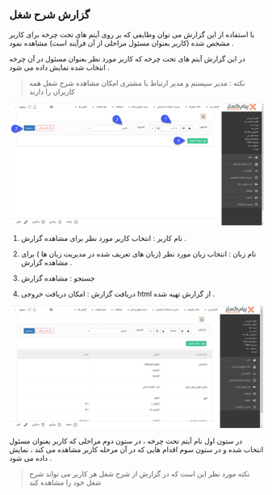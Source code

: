﻿##  گزارش شرح شغل

با استفاده از  این گزارش می  توان وظایفی که بر روی آیتم های  تحت چرخه برای کاربر مشخص شده (کاربر بعنوان مسئول مراحلی از آن فرآیند است) مشاهده  نمود .

در این گزارش  آیتم های تحت چرخه که کاربر مورد نظر بعنوان مسئول در آن چرخه  انتخاب شده نمایش داده می شود .

> نکته : مدیر سیستم و مدیر ارتباط با مشتری  امکان مشاهده شرح شغل همه کاربران را دارند

![](Userbase2.png)

1. نام کاربر :  انتخاب کاربر مورد نظر برای مشاهده گزارش .

2. نام زبان :  انتخاب زبان مورد نظر  (زبان های تعریف شده در مدیریت زبان ها ) برای مشاهده گزارش .

3. جستجو :  مشاهده گزارش

4. دریافت گزارش :  امکان دریافت خروجی html  از گزارش تهیه شده .

![](Userbase11.png)

در ستون اول نام آیتم تحت چرخه ،  در ستون دوم  مراحلی که کاربر بعنوان  مسئول انتخاب شده و در ستون سوم اقدام هایی که در آن مرحله  کاربر مشاهده می کند ، نمایش داده می شود .

> نکته مورد نظر این است که در گزارش از شرح شغل هر کاربر می تواند شرح شغل خود را مشاهده کند


